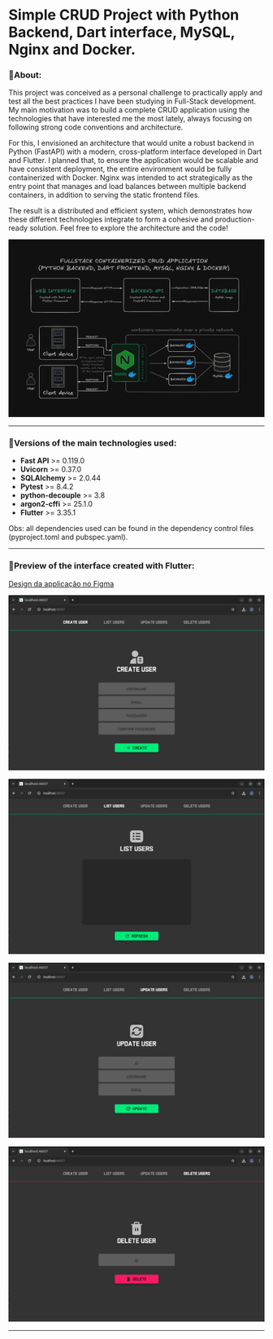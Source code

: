 # Simple CRUD Project with Python Backend, Dart interface, MySQL, Nginx and Docker.
### 📒**About:**

This project was conceived as a personal challenge to practically apply and test all the best practices I have been studying in Full-Stack development. My main motivation was to build a complete CRUD application using the technologies that have interested me the most lately, always focusing on following strong code conventions and architecture.

For this, I envisioned an architecture that would unite a robust backend in Python (FastAPI) with a modern, cross-platform interface developed in Dart and Flutter. I planned that, to ensure the application would be scalable and have consistent deployment, the entire environment would be fully containerized with Docker. Nginx was intended to act strategically as the entry point that manages and load balances between multiple backend containers, in addition to serving the static frontend files.

The result is a distributed and efficient system, which demonstrates how these different technologies integrate to form a cohesive and production-ready solution. Feel free to explore the architecture and the code!

![Excalidraw_Project](docs/images/simple_crud.png)

___

### 🧪**Versions of the main technologies used:**
- **Fast API** >= 0.119.0
- **Uvicorn** >= 0.37.0
- **SQLAlchemy** >= 2.0.44
- **Pytest** >= 8.4.2
- **python-decouple** >= 3.8
- **argon2-cffi** >= 25.1.0
- **Flutter** >= 3.35.1

Obs: all dependencies used can be found in the dependency control files (pyproject.toml and pubspec.yaml).
___

### 🎨**Preview of the interface created with Flutter:**
[Design da applicação no Figma](https://www.figma.com/design/bN49sVb90XYx9s1Hpumjqu/Sem-t%C3%ADtulo?m=auto&t=vzVUMUTawlX4mAXg-1)

![Excalidraw_Project](docs/images/create_user.png)

![Excalidraw_Project](docs/images/list_users.png)

![Excalidraw_Project](docs/images/update_user.png)

![Excalidraw_Project](docs/images/delete_user.png)
___